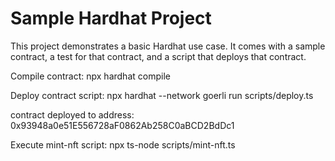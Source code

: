 # Sample Hardhat Project

This project demonstrates a basic Hardhat use case. It comes with a sample contract, a test for that contract, and a script that deploys that contract.

Compile contract:
npx hardhat compile

Deploy contract script:
npx hardhat --network goerli run scripts/deploy.ts

contract deployed to address:
0x93948a0e51E556728aF0862Ab258C0aBCD2BdDc1

Execute mint-nft script:
npx ts-node scripts/mint-nft.ts
